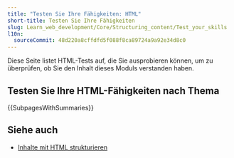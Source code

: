 ```yaml
---
title: "Testen Sie Ihre Fähigkeiten: HTML"
short-title: Testen Sie Ihre Fähigkeiten
slug: Learn_web_development/Core/Structuring_content/Test_your_skills
l10n:
  sourceCommit: 48d220a8cffdfd5f088f8ca89724a9a92e34d8c0
---
```


Diese Seite listet HTML-Tests auf, die Sie ausprobieren können, um zu überprüfen, ob Sie den Inhalt dieses Moduls verstanden haben.

## Testen Sie Ihre HTML-Fähigkeiten nach Thema

{{SubpagesWithSummaries}}

## Siehe auch

- [Inhalte mit HTML strukturieren](/de/docs/Learn_web_development/Core/Structuring_content)
